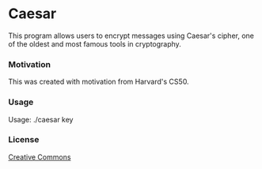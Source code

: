 # Caesar
This program allows users to encrypt messages using Caesar's cipher, one of the oldest and most famous tools in cryptography. 

### Motivation
This was created with motivation from Harvard's CS50.

### Usage
Usage: ./caesar key

### License
[Creative Commons](https://creativecommons.org/licenses/by-nc-sa/4.0/)
